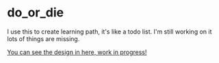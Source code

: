 # do_or_die

I use this to create learning path, it's like a todo list. I'm still working on it lots of things are missing.

[You can see the design in here, work in progress!](https://xd.adobe.com/view/c45905af-5e3c-4a26-8709-343f39c7237c-910a/)
